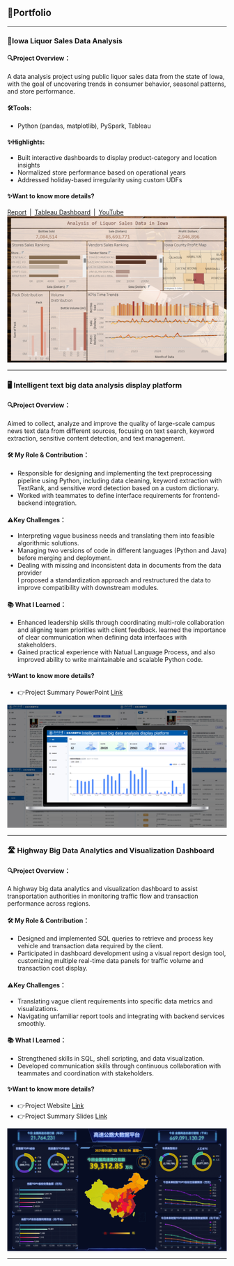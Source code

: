 ## 📂Portfolio

---

### 🍷Iowa Liquor Sales Data Analysis
#### 🔍Project Overview：
A data analysis project using public liquor sales data from the state of Iowa, with the goal of uncovering trends in consumer behavior, seasonal patterns, and store performance.<br>

#### 🛠Tools: 
- Python (pandas, matplotlib), PySpark, Tableau

#### ✨Highlights:
- Built interactive dashboards to display product-category and location insights
- Normalized store performance based on operational years
- Addressed holiday-based irregularity using custom UDFs

#### ✨Want to know more details? 
[Report](https://github.sfu.ca/wya65/cheerstodata) | [Tableau Dashboard](https://public.tableau.com/app/profile/yingzi.yuan/viz/Book1_17414960412010/Dashboard2?publish=yes) | [YouTube](https://www.youtube.com/watch?v=eNGkROW1Uew&ab_channel=SophiaYang)
<img src="images/Tab2.png?raw=true"/>

---
### 🖥️ Intelligent text big data analysis display platform
#### 🔍Project Overview：
Aimed to collect, analyze and improve the quality of large-scale campus news text data from different sources, focusing on text search, keyword extraction, sensitive content detection, and text management.<br>

#### 🛠 My Role & Contribution：
- Responsible for designing and implementing the text preprocessing pipeline using Python, including data cleaning, keyword extraction with TextRank, and sensitive word detection based on a custom dictionary.<br>
- Worked with teammates to define interface requirements for frontend-backend integration.<br>

#### ⚠️Key Challenges：
-  Interpreting vague business needs and translating them into feasible algorithmic solutions.<br>
-  Managing two versions of code in different languages (Python and Java) before merging and deployment. <br>
- Dealing with missing and inconsistent data in documents from the data provider<br>I proposed a standardization approach and restructured the data to improve compatibility with downstream modules.<br>

#### 📚 What I Learned：
- Enhanced leadership skills through coordinating multi-role collaboration and aligning team priorities with client feedback. learned the importance of clear communication when defining data interfaces with stakeholders.<br>
- Gained practical experience with Natual Language Process, and also improved ability to write maintainable and scalable Python code.<br>

#### ✨Want to know more details?
- 👉Project Summary PowerPoint [Link](https://docs.google.com/presentation/d/16s6zZYxvOKEwYpxy2t02wZa0QElIp27SVfzsVwCSuq8/edit?usp=sharing)<br>
<img src="images/Project2.png?raw=true"/>

---

### 🛣️ Highway Big Data Analytics and Visualization Dashboard
#### 🔍Project Overview：
A highway big data analytics and visualization dashboard to assist transportation authorities in monitoring traffic flow and transaction performance across regions.<br>

#### 🛠 My Role & Contribution：
- Designed and implemented SQL queries to retrieve and process key vehicle and transaction data required by the client. <br>
- Participated in dashboard development using a visual report design tool, customizing multiple real-time data panels for traffic volume and transaction cost display. <br>

#### ⚠️Key Challenges：
- Translating vague client requirements into specific data metrics and visualizations.<br>
- Navigating unfamiliar report tools and integrating with backend services smoothly. <br>

#### 📚 What I Learned：
- Strengthened skills in SQL, shell scripting, and data visualization.<br>
- Developed communication skills through continuous collaboration with teammates and coordination with stakeholders.<br>

#### ✨Want to know more details? 
- 👉Project Website [Link](http://39.105.1.143:9998/ )
- 👉Project Summary Slides [Link](https://docs.google.com/presentation/d/1A2bPSx9vF1x0Jmy0NeHrYnkctKXp56VlwC_TXf0Hx8o/edit?usp=sharing)
<img src="images/Picture1.png?raw=true"/>



---

